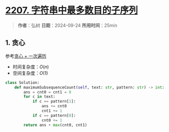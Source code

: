 # [2207. 字符串中最多数目的子序列](https://leetcode.cn/problems/maximize-number-of-subsequences-in-a-string/description/)

> **作者**：弘树
> **日期**：2024-09-24
> **所用时间**：25min

## 1. 贪心

参考[贪心 + 一次遍历](https://leetcode.cn/problems/maximize-number-of-subsequences-in-a-string/solutions/1352039/by-endlesscheng-yfyf)

- 时间复杂度：$O(n)$
- 空间复杂度：$O(1)$

```python
class Solution:
    def maximumSubsequenceCount(self, text: str, pattern: str) -> int:
        ans = cnt0 = cnt1 = 0
        for c in text:
            if c == pattern[1]:
                ans += cnt0
                cnt1 += 1
            if c == pattern[0]:
                cnt0 += 1
        return ans + max(cnt0, cnt1)
```